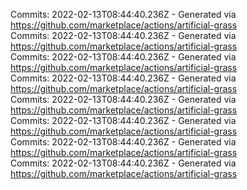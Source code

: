 Commits: 2022-02-13T08:44:40.236Z - Generated via https://github.com/marketplace/actions/artificial-grass
<br>
Commits: 2022-02-13T08:44:40.236Z - Generated via https://github.com/marketplace/actions/artificial-grass
<br>
Commits: 2022-02-13T08:44:40.236Z - Generated via https://github.com/marketplace/actions/artificial-grass
<br>
Commits: 2022-02-13T08:44:40.236Z - Generated via https://github.com/marketplace/actions/artificial-grass
<br>
Commits: 2022-02-13T08:44:40.236Z - Generated via https://github.com/marketplace/actions/artificial-grass
<br>
Commits: 2022-02-13T08:44:40.236Z - Generated via https://github.com/marketplace/actions/artificial-grass
<br>
Commits: 2022-02-13T08:44:40.236Z - Generated via https://github.com/marketplace/actions/artificial-grass
<br>
Commits: 2022-02-13T08:44:40.236Z - Generated via https://github.com/marketplace/actions/artificial-grass
<br>
